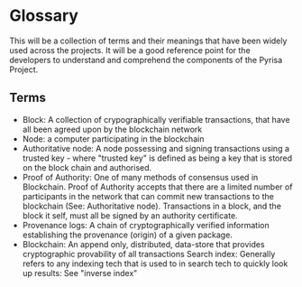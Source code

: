 # Glossary

This will be a collection of terms and their meanings that have been widely used across the projects. It will be a good reference point for the developers to understand and comprehend the components of the Pyrisa Project.

## Terms

-   Block: A collection of crypographically verifiable transactions, that have all been agreed upon by the blockchain network
-   Node: a computer participating in the blockchain
-   Authoritative node: A node possessing and signing transactions using a trusted key - where "trusted key" is defined as being a key that is stored on the block chain and authorised.
-   Proof of Authority: One of many methods of consensus used in Blockchain. Proof of Authority accepts that there are a limited number of participants in the network that can commit new transactions to the blockchain (See: Authoritative node). Transactions in a block, and the block it self, must all be signed by an authority certificate.
-   Provenance logs: A chain of cryptographically verified information establishing the provenance (origin) of a given package.
-   Blockchain: An append only, distributed, data-store that provides cryptographic provability of all transactions
    Search index: Generally refers to any indexing tech that is used to in search tech to quickly look up results: See "inverse index"
